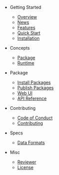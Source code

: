 - Getting Started

  - [Overview](guide/overview.md)
  - [News](guide/news.md)
  - [Features](guide/features.md)
  - [Quick Start](guide/quick-start.md)
  - [Installation](guide/installation.md)

- Concepts
  - [Package](guide/concepts/package.md)
  - [Runtime](guide/concepts/runtime.md)

- Package
  - [Install Packages](guide/package/install-packages.md)
  - [Publish Packages](guide/package/publish-packages.md)
  - [Web UI](guide/package/webui-usage.md)
  - [API Reference](guide/package/api-reference.md)

- Contributing

  - [Code of Conduct](guide/contribution/code-of-conduct.md)
  - [Contributing](guide/contribution/contributing.md)

- Specs
  - [Data Formats](guide/specs/data-format.md)

- Misc
  - [Reviewer](guide/misc/reviewer.md)
  - [License](guide/misc/license.md)